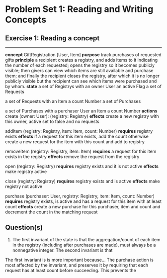 # Problem Set 1: Reading and Writing Concepts
## Exercise 1: Reading a concept

---

**concept** GiftRegistration [User, Item]
**purpose** track purchases of requested gifts
**principle**
  a recipient creates a registry, and adds items to it indicating the number of each requested;
  opens the registry so it becomes publicly visible;
  then givers can view which items are still available and purchase them;
  and finally the recipient closes the registry, after which it is no longer publicly visible
  but the recipient can see which items were purchased and by whom.
**state**
  a set of Registrys with
    an owner User
    an active Flag
    a set of Requests

  a set of Requests with
    an Item
    a count Number
    a set of Purchases

  a set of Purchases with
    a purchaser User
    an Item
    a count Number
**actions**
  create (owner: User): (registry: Registry)
    **effects** create a new registry with this owner, active set to false and no requests

  addItem (registry: Registry, item: Item, count: Number)
    **requires** registry exists
    **effects** if a request for this item exists, add the count
    otherwise create a new request for the item with this count and add to registry

  removeItem (registry: Registry, item: Item)
    **requires** a request for this item exists in the registry
    **effects** remove the request from the registry

  open (registry: Registry)
    **requires** registry exists and it is not active
    **effects** make registry active

  close (registry: Registry)
    **requires** registry exists and is active
    **effects** make registry not active

  purchase (purchaser: User, registry: Registry, item: Item, count: Number)
    **requires** registry exists, is active and has a request for this item with at least count
    **effects** create a new purchase for this purchaser, item and count
    and decrement the count in the matching request

## Question(s)

1. The first invariant of the state is that the aggregation/count of each item in the registry (including after purchases are made),
must always be a nonnegative integer. The second invariant is that 

The first invariant is is more important because... The purchase action is most affected by the invariant, and preserves it by requiring
that each request has at least count before succeeding. This prevents the  
